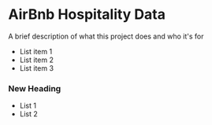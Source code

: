 
# AirBnb Hospitality Data

A brief description of what this project does and who it's for

- List item 1
- List item 2
- List item 3

### New Heading
 - List 1
 - List 2




